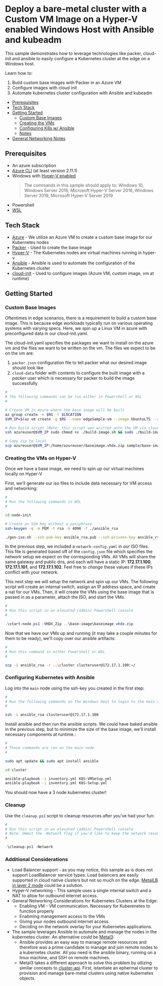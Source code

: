# Deploy a bare-metal cluster with a Custom VM Image on a Hyper-V enabled Windows Host with Ansible and kubeadm

This sample demonstrates how to leverage technologies like packer, cloud-init and ansible to easily configure a Kubernetes cluster at the edge on a Windows host.

Learn how to:

1. Build custom base images with Packer in an Azure VM
1. Configure images with cloud init
1. Automate kubernetes cluster configuration with Ansible and kubeadm

- [Prerequisites](#prerequisites)
- [Tech Stack](#tech-stack)
- [Getting Started](#getting-started)
  - [Custom Base Images](#custom-base-images)
  - [Creating the VMs](#creating-the-vms-on-hyper-v)
  - [Configuring K8s w/ Ansible](#configuring-kubernetes-with-ansible)
  - [Notes](#notes)
- [General Networking Notes](general-networking-notes)

## Prerequisites

- An azure subscription
- [Azure CLI](https://docs.microsoft.com/en-us/cli/azure/install-azure-cli) (at least version 2.11.1)
- Windows with [Hyper-V enabled](https://docs.microsoft.com/en-us/virtualization/hyper-v-on-windows/quick-start/enable-hyper-v#:~:text=Enable%20the%20Hyper-V%20role%20through%20Settings%20%201,4%20Select%20Hyper-V%20and%20click%20OK.%20See%20More)
  > The commands in this sample should apply to: Windows 10, Windows Server 2016, Microsoft Hyper-V Server 2016, Windows Server 2019, Microsoft Hyper-V Server 2019
- Powershell
- [WSL](https://docs.microsoft.com/en-us/windows/wsl/install-win10)

## Tech Stack

- [Azure](https://azure.microsoft.com/en-us/overview/what-is-azure/) - We utilize an Azure VM to create a custom base image for our Kubernetes nodes
- [Packer](https://www.packer.io/docs) - Used to create the base image
- [Hyper-V](https://docs.microsoft.com/en-us/windows-server/virtualization/hyper-v/hyper-v-technology-overview) - The Kubernetes nodes are virtual machines running in hyper-v
- [Ansible](https://docs.ansible.com/) - Ansible is used to automate the configuration of the Kubernetes cluster
- [cloud-init](https://cloudinit.readthedocs.io/) - Used to configure images (Azure VM, custom image, vm at runtime)

## Getting Started

### Custom Base Images

Oftentimes in edge scenarios, there is a requirement to build a custom base image. This is because edge workloads typically run on various operating systems with varying specs. Here, we spin up a Linux VM in azure with preconfigured data in our cloud-init.yaml. 

The cloud-init.yaml specifies the packages we want to install on the azure vm and the files we want to be written on the vm. The files we expect to be on the vm are:

  1. `packer.json` configuration file to tell packer what our desired image should look like
  1. `cloud-data` folder with contents to configure the built image with a *packer* user which is necessary for packer to build the image successfully
  
  ```sh
  #
  # The following commands can be run either in Powershell or WSL
  #

  # Create VM in Azure where the base image will be built
  az group create -n $RG -l $LOCATION
  $VM_IP=$(az vm create -g $RG --name edgeSample-vm --image UbuntuLTS --admin-username azureuser --ssh-key-value ~/.ssh/id_rsa.pub --custom-data base-image/cloud-init.yaml --query "publicIpAddress" -o tsv)

  # Run build script (Note: this script was written onto the VM via cloud-init)
  ssh azureuser@$VM_IP sudo chmod +x ./build-image.sh && sudo ./build-image.sh

  # Copy zip to local
  scp azureuser@$VM_IP:/home/azureuser/baseimage.vhdx.zip sample/base-image
  ```

### Creating the VMs on Hyper-V

Once we have a base image, we need to spin up our virtual machines locally on Hyper-V

First, we'll generate our iso files to include data necessary for VM access and networking:

  ```bash
  #
  # Run the following commands in WSL
  #

  cd node-init

  # Create an SSH key without a passphrase
  ssh-keygen -q -m PEM -t rsa -b 4096 -f ./ansible_rsa
  
  ./gen-iso.sh --ssh-pub-key ansible_rsa.pub --ssh-private-key ansible_rsa
  ```

In the previous step, we included a `network-config.yaml` in our ISO files. This file is generated based off of the `config.json` file which specifies the network setup we expect on the corresponding VMs. All VMs will share the same gateway and public dns, and each will have a static IP: **172.17.1.100**, **172.17.1.101**, and **172.17.1.102**. Feel free to *change* these values if these IPs conflict with your network.

This next step we will setup the network and spin up our VMs. The following script will create an internal switch, assign an IP address space, and create a nat for our VMs. Then, it will create the VMs using the base image that is passed in as a parameter, attach the ISO, and start the VMs.

  ```powershell
  #
  # Run this script in an elevated (admin) Powershell console
  #

  .\start-node.ps1 -VHDX_Zip ..\base-image\baseimage.vhdx.zip
  ```

Now that we have our VMs up and running (it may take a couple minutes for them to be ready), we'll copy over our ansible artifacts:

  ```bash
  #
  # Run this command in either Powershell or WSL
  #

  scp -i ansible_rsa -r ..\cluster clusteruser@172.17.1.100:~/
  ```

### Configuring Kubernetes with Ansible

Log into the `main` node using the ssh-key you created in the first step:

  ```sh
  #
  # Run the following commands on the Windows Host to login to the main node
  #

  ssh -i ansible_rsa clusteruser@172.17.1.100
  ```

Install ansible and then run the ansible scripts. We could have baked ansible in the previous step, but to minimize the size of the base image, we'll install necessary components at runtime.:

  ```sh
  #
  # These commands are ran on the main node
  #

  sudo apt update && sudo apt install ansible

  cd cluster

  ansible-playbook -i inventory.yml K8S-VMSetup.yml
  ansible-playbook -i inventory.yml K8S-Setup.yml
  ```
  
You should now have a 3 node kubernetes cluster!

### Cleanup

Use the `cleanup.ps1` script to cleanup resources after you've had your fun:

  ```powershell
  #
  # Run this script in an elevated (admin) Powershell console
  # Note: Ommit the -Network flag if you'd like to keep the network resources around
  #

  .\cleanup.ps1 -Network
  ```

### Additional Considerations

- Load Balancer support - as you may notice, this sample as is does not support LoadBalancer service types. Load balancers are easily supported in cloud native clusters but not so much on the edge. [MetalLB in layer 2 mode](https://metallb.universe.tf/configuration/#layer-2-configuration) could be a solution.
- Hyper-V networking - This sample uses a single internal switch and a NAT to allow for outbound internet access.
- General Networking Considerations for Kubernetes Clusters at the Edge:
  - Enabling VM - VM communication. Necessary for Kuberenetes to function properly
  - Enabming management access to the VMs
  - Giving your nodes outbound internet access.
  - Deciding on the network overlay for your Kubernetes applications.
- The sample leverages Ansible to automate and manage the nodes in the kubernetes cluster. An alternative could be [Metal3](https://metal3.io/documentation.html):
  - Ansible provides an easy way to manage remote resources and therefore was a prime candidate to manage and join remote nodes to a kubernetes cluster. All you need is the ansible binary, running on a linux machine, and SSH on remote machines.
  - Metal3 takes a different approach to solve this problem by utlizing similar concepts to [cluster-api](https://cluster-api.sigs.k8s.io/). First, istantiate an ephermal cluster to provision and manage bare-metal clusters using native kubernetes objects.
